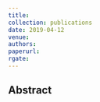 ```yaml
---
title:
collection: publications
date: 2019-04-12
venue:
authors:
paperurl:
rgate: 
---
```


<h2> Abstract </h2>
<p align= "justify">
